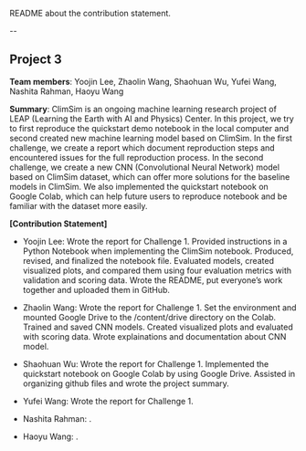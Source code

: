 README about the contribution statement.

--

## Project 3

**Team members**: Yoojin Lee, Zhaolin Wang, Shaohuan Wu, Yufei Wang, Nashita Rahman, Haoyu Wang

**Summary**: ClimSim is an ongoing machine learning research project of LEAP (Learning the Earth with AI and Physics) Center. In this project, we try to first reproduce the quickstart demo notebook in the local computer and second created new machine learning model based on ClimSim. In the first challenge, we create a report which document reproduction steps and encountered issues for the full reproduction process. In the second challenge, we create a new CNN (Convolutional Neural Network) model based on ClimSim dataset, which can offer more solutions for the baseline models in ClimSim. We also implemented the quickstart notebook on Google Colab, which can help future users to reproduce notebook and be familiar with the dataset more easily.

**[Contribution Statement]** 
-  Yoojin Lee: Wrote the report for Challenge 1. Provided instructions in a Python Notebook when implementing the ClimSim notebook. Produced, revised, and finalized the notebook file. Evaluated models, created visualized plots, and compared them using four evaluation metrics with validation and scoring data. Wrote the README, put everyone’s work together and uploaded them in GitHub.

- Zhaolin Wang: Wrote the report for Challenge 1. Set the environment and mounted Google Drive to the /content/drive directory on the Colab. Trained and saved CNN models.  Created visualized plots and evaluated with scoring data. Wrote explainations and documentation about CNN model.

- Shaohuan Wu: Wrote the report for Challenge 1. Implemented the quickstart notebook on Google Colab by using Google Drive. Assisted in organizing github files and wrote the project summary.

- Yufei Wang: Wrote the report for Challenge 1. 

- Nashita Rahman: .

- Haoyu Wang: .




